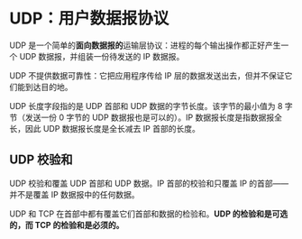 # UDP：用户数据报协议

UDP 是一个简单的**面向数据报的**运输层协议：进程的每个输出操作都正好产生一个 UDP 数据报，并组装一份待发送的 IP 数据报。

UDP 不提供数据可靠性：它把应用程序传给 IP 层的数据发送出去，但并不保证它们能到达目的地。

UDP 长度字段指的是 UDP 首部和 UDP 数据的字节长度。该字节的最小值为 8 字节（发送一份 0 字节的 UDP 数据报也是可以的）。IP 数据报长度是指数据报全长，因此 UDP 数据报长度是全长减去 IP 首部的长度。

## UDP 校验和

UDP 校验和覆盖 UDP 首部和 UDP 数据。IP 首部的校验和只覆盖 IP 的首部——并不是覆盖 IP 数据报中的任何数据。

UDP 和 TCP 在首部中都有覆盖它们首部和数据的检验和。**UDP 的检验和是可选的，而 TCP 的检验和是必须的。**
